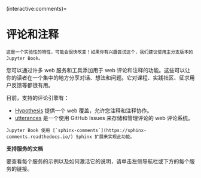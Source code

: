 (interactive:comments)=
# 评论和注释

```{danger}
这是一个实验性的特性，可能会很快改变！如果你有兴趣尝试这个，我们建议使用主分支版本的 Jupyter Book。
```

您可以通过许多 web 服务和工具添加用于 web 评论和注释的功能。这些可以让你的读者在一个集中的地方分享对话、想法和问题。它对课程、实践社区、征求用户反馈等都很有用。

目前，支持的评论引擎有：

- [Hypothesis](https://hypothes.is/) 提供一个 web 覆盖，允许您注释和注释协作。
- [utterances](https://utteranc.es/) 是一个使用 GitHub Issues 来存储和管理评论的 web 评论系统。

```{note}
Jupyter Book 使用 [`sphinx-comments`](https://sphinx-comments.readthedocs.io/) Sphinx 扩展来实现此功能。
```

**支持服务的文档**

要查看每个服务的示例以及如何激活它的说明，请单击左侧导航栏或下方的每个服务的链接。

```{tableofcontents}
```
